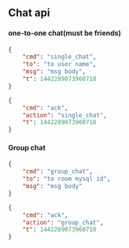 ## Chat api

#### one-to-one chat(must be friends)

```json
{
    "cmd": "single_chat",
    "to": "to user name",
    "msg": "msg body",
    "t": 1442289073960718
}
```

```json
{
    "cmd": "ack",
    "action": "single_chat",
    "t": 1442289073960718
}
```

#### Group chat

```json
{
    "cmd": "group_chat",
    "to": "to room mysql id",
    "msg": "msg body"
}
```

```json
{
    "cmd": "ack",
    "action": "group_chat",
    "t": 1442289073960718
}
```
